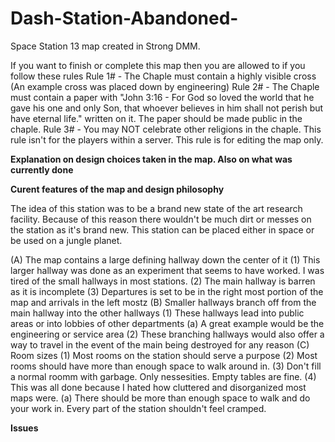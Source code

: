 # Dash-Station-Abandoned-
Space Station 13 map created in Strong DMM.

If you want to finish or complete this map then you are allowed to if you follow these rules
Rule 1# - The Chaple must contain a highly visible cross (An example cross was placed down by engineering)
Rule 2# - The Chaple must contain a paper with "John 3:16 - For God so loved the world that he gave his one and only Son, that whoever believes in him shall not perish but have eternal life." written on it. The paper should be made public in the chaple.
Rule 3# - You may NOT celebrate other religions in the chaple. This rule isn't for the players within a server. This rule is for editing the map only.

**Explanation on design choices taken in the map. Also on what was currently done**

**Curent features of the map and design philosophy**

The idea of this station was to be a brand new state of the art research facility.
Because of this reason there wouldn't be much dirt or messes on the station as it's brand new.
This station can be placed either in space or be used on a jungle planet.

(A) The map contains a large defining hallway down the center of it
  (1) This larger hallway was done as an experiment that seems to have worked. I was tired of the small hallways in most stations.
  (2) The main hallway is barren as it is incomplete
  (3) Departures is set to be in the right most portion of the map and arrivals in the left mostz
(B) Smaller hallways branch off from the main hallway into the other hallways
  (1) These hallways lead into public areas or into lobbies of other departments
    (a) A great example would be the engineering or service area
  (2) These branching hallways would also offer a way to travel in the event of the main being destroyed for any reason
(C) Room sizes
  (1) Most rooms on the station should serve a purpose
  (2) Most rooms should have more than enough space to walk around in.
  (3) Don't fill a normal roomm with garbage. Only nessesities. Empty tables are fine.
  (4) This was all done because I hated how cluttered and disorganized most maps were.
    (a) There should be more than enough space to walk and do your work in. Every part of the station shouldn't feel cramped.











  **Issues**
